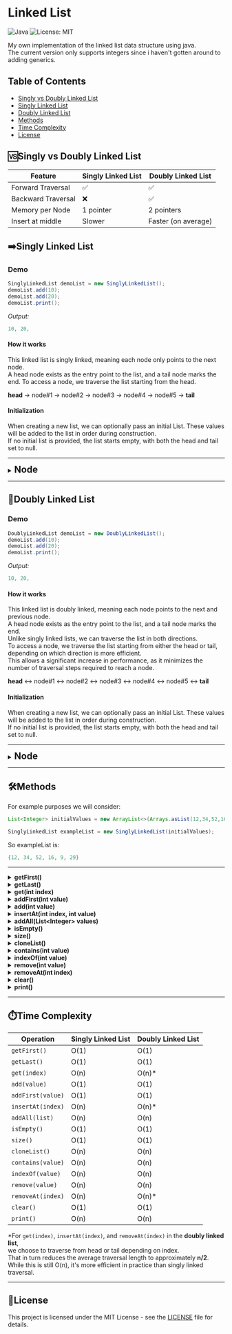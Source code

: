# Linked List

![Java](https://img.shields.io/badge/language-Java-blue)
![License: MIT](https://img.shields.io/badge/License-MIT-yellow.svg)

My own implementation of the linked list data structure using java.<br> 
The current version only supports integers since i haven't gotten around to adding generics.

## Table of Contents
- [Singly vs Doubly Linked List](#singly-vs-doubly-linked-list)
- [Singly Linked List](#singly-linked-list)
- [Doubly Linked List](#doubly-linked-list)
- [Methods](#methods)
- [Time Complexity](#time-complexity)
- [License](#license)


## 🆚Singly vs Doubly Linked List

| Feature              | Singly Linked List | Doubly Linked List |
|----------------------|--------------------|---------------------|
| Forward Traversal    | ✅                 | ✅                  |
| Backward Traversal   | ❌                 | ✅                  |
| Memory per Node      | 1 pointer          | 2 pointers          |
| Insert at middle     | Slower             | Faster (on average) |


## ➡️Singly Linked List

### Demo
```java
SinglyLinkedList demoList = new SinglyLinkedList();
demoList.add(10);
demoList.add(20);
demoList.print();
```
*Output:*
```java
10, 20,
```

#### How it works

This linked list is singly linked, meaning each node only points to the next node.<br>
A head node exists as the entry point to the list, and a tail node marks the end.
To access a node, we traverse the list starting from the head.<br>

**head** → node#1 → node#2 → node#3 → node#4 → node#5 → **tail**

#### Initialization

When creating a new list, we can optionally pass an initial List<Integer>. These values will be added to the list in order during construction.<br>
If no initial list is provided, the list starts empty, with both the head and tail set to null.<br>

---

<details><summary><span style="font-size: 1.5em; font-weight: bold;">Node</span></summary>

The Node class consists of a value and a pointer to the next Node.<br>
Each node object represents a single element in the list.<br>
A tail node points to null. If a node's next is null, it is considered the tail.

The following methods exist for each node:

<details>
<summary>getValue()</summary>

*Gets the value of the node.*

- **Returns:** *int*
- **Args:** *None*
</details>

<details>
<summary>getNext()</summary>

*Gets the next node.*

- **Returns:** *Node*
- **Args:** *None*
</details>

<details>
<summary>setNext(Node next)</summary>

*Sets the next node.*

- **Returns:** *None*
- **Args:** *next (Node)*
</details>
</details>

---

## 🔁Doubly Linked List

### Demo
```java
DoublyLinkedList demoList = new DoublyLinkedList();
demoList.add(10);
demoList.add(20);
demoList.print();
```
*Output:*
```java
10, 20,
```

#### How it works

This linked list is doubly linked, meaning each node points to the next and previous node.<br>
A head node exists as the entry point to the list, and a tail node marks the end.<br>
Unlike singly linked lists, we can traverse the list in both directions.<br>
To access a node, we traverse the list starting from either the head or tail, depending on which direction is more efficient.<br>
This allows a significant increase in performance, as it minimizes the number of traversal steps required to reach a node.<br>

**head** ↔ node#1 ↔ node#2 ↔ node#3 ↔ node#4 ↔ node#5 ↔ **tail**

#### Initialization

When creating a new list, we can optionally pass an initial List<Integer>. These values will be added to the list in order during construction.<br>
If no initial list is provided, the list starts empty, with both the head and tail set to null.<br>

---

<details><summary><span style="font-size: 1.5em; font-weight: bold;">Node</span></summary>

The Node class consists of a value, a pointer to the next Node and a pointer to the previous Node.<br>
Each node object represents a single element in the list.<br>
A tail node points to null. If a node's next is null, it is considered the tail.

The following methods exist for each node:

<details>
<summary>getValue()</summary>

*Gets the value of the node.*

- **Returns:** *int*
- **Args:** *None*
</details>

<details>
<summary>getNext()</summary>

*Gets the next node.*

- **Returns:** *Node*
- **Args:** *None*
</details>

<details>
<summary>getPrev()</summary>

*Gets the previous node.*

- **Returns:** *Node*
- **Args:** *None*
</details>

<details>
<summary>setNext(Node next)</summary>

*Sets the next node.*

- **Returns:** *None*
- **Args:** *next (Node)*
</details>

<details>
<summary>setPrev(Node prev)</summary>

*Sets the previous node.*

- **Returns:** *None*
- **Args:** *prev (Node)*
</details>

</details>

---

## 🛠️Methods


For example purposes we will consider:
```java
List<Integer> initialValues = new ArrayList<>(Arrays.asList(12,34,52,16,9,29));

SinglyLinkedList exampleList = new SinglyLinkedList(initialValues);
```
So exampleList is:
```java
{12, 34, 52, 16, 9, 29}
```
---

<details>
<summary><strong>getFirst()</strong></summary>

*Gets the value of the first node.*

- **Returns:** *int*

- **Args:** *None*

**Example:**
```java
exampleList.getFirst();
```
*Return value:*
```java
12
```

**Exceptions:**

*If the list is empty the method returns ```-1```.*
</details>


<details>
<summary><strong>getLast()</strong></summary>

*Gets the value of the last node.*

- **Returns:** *int*

- **Args:** *None*

**Example:**
```java
exampleList.getLast();
```
*Return value:*
```java
29
```

**Exceptions:**

*If the list is empty the method returns ```-1```.*
</details>

<details>
<summary><strong>get(int index)</strong></summary>

*Gets the value of the node with a given index.*

- **Returns:** *int*

- **Args:** *index (int)*

**Example:**
```java
exampleList.get(3);
```
*Return value:*
```java
16
```

**Exceptions:**

*If the list is empty or the index is invalid the method returns ```-1```.*
</details>


<details>
<summary><strong>addFirst(int value)</strong></summary>

*Adds a node with a given value to the front of the list.*

- **Returns:** *None*

- **Args:** *value (int)*

**Example:**
```java
exampleList.addFirst(72);
```
*Updated exampleList:*
```java
{72, 12, 34, 52, 16, 9, 29}
```

**Exceptions:**

*None*
</details>


<details>
<summary><strong>add(int value)</strong></summary>

*Adds a node with a given value to the end of the list.*

- **Returns:** *None*

- **Args:** *value (int)*

**Example:**
```java
exampleList.add(72);
```
*Updated exampleList:*
```java
{12, 34, 52, 16, 9, 29, 72}
```

**Exceptions:**

*None*
</details>


<details>
<summary><strong>insertAt(int index, int value)</strong></summary>

*Inserts a node with a given value between two other nodes according to a given index.*

- **Returns:** *None*

- **Args:** *index (int), value (int)*

**Example:**
```java
exampleList.insertAt(2, 23);
```
*Updated exampleList:*
```java
{12, 34, 23, 52, 16, 9, 29}
```

**Exceptions:**

*If the index is invalid, the method performs no action.*
</details>


<details>
<summary><strong>addAll(List&lt;Integer&gt; values)</strong></summary>

*Adds a collection of values to the end of the list.*

- **Returns:** *None*

- **Args:** *values (List<Integer>)*

**Example:**
```java
List<Integer> listToAdd = new ArrayList<>(Arrays.asList(45, 67, 81));

exampleList.addAll(listToAdd);
```
*Updated exampleList:*
```java
{12, 34, 52, 16, 9, 29, 45, 67, 81}
```

**Exceptions:**

*None*
</details>


<details>
<summary><strong>isEmpty()</strong></summary>

*Checks whether a list is empty or not.*

- **Returns:** *boolean*

- **Args:** *None*

**Example:**
```java
exampleList.isEmpty();
```
*Return value:*
```java
false
```

**Exceptions:**

*None*
</details>


<details>
<summary><strong>size()</strong></summary>

*Gets the size (amount of values) inside the list.*

- **Returns:** *integer*

- **Args:** *None*

**Example:**
```java
exampleList.size();
```
*Return value:*
```java
6
```

**Exceptions:**

*None*
</details>


<details>
<summary><strong>cloneList()</strong></summary>

*Creates a deep copy of the list.*

- **Returns:** *SinglyLinkedList*

- **Args:** *None*

**Example:**
```java
exampleList.cloneList();
```
*Return value:*
```java
SinglyLinkedList {12, 34, 52, 16, 9, 29}
```

**Exceptions:**

*None*
</details>


<details>
<summary><strong>contains(int value)</strong></summary>

*Checks whether a given value is inside the list.*

- **Returns:** *boolean*

- **Args:** *value (int)*

**Example:**
```java
exampleList.contains(9);
```
*Return value:*
```java
true
```

**Exceptions:**

*None*
</details>


<details>
<summary><strong>indexOf(int value)</strong></summary>

*Gets the index of a given value inside the list.*

- **Returns:** *int*

- **Args:** *value (int)*

**Example:**
```java
exampleList.indexOf(16);
```
*Return value:*
```java
3
```

**Exceptions:**

*If the value is not in the list the method returns ```-1```.*
</details>


<details>
<summary><strong>remove(int value)</strong></summary>

*Removes a node with a given value from the list.*

- **Returns:** *None*

- **Args:** *value (int)*

**Example:**
```java
exampleList.remove(52);
```
*Updated exampleList:*
```java
{12, 34, 16, 9, 29}
```

**Exceptions:**

*If the list is empty or no node with the given value was found, the method performs no action.*
</details>


<details>
<summary><strong>removeAt(int index)</strong></summary>

*Removes a value at a given index from the list.*

- **Returns:** *None*

- **Args:** *index (int)*

**Example:**
```java
exampleList.removeAt(0);
```
*Updated exampleList:*
```java
{34, 52, 16, 9, 29}
```

**Exceptions:**

*If the list is empty or the index is invalid, the method performs no action.*
</details>


<details>
<summary><strong>clear()</strong></summary>

*Clears the list.*

- **Returns:** *None*

- **Args:** *None*

**Example:**
```java
exampleList.clear();
```
*Updated exampleList:*
```java
{}
```

**Exceptions:**

*None*
</details>


<details>
<summary><strong>print()</strong></summary>

*Prints all values of the list.*

- **Returns:** *None*

- **Args:** *None*

**Example:**
```java
exampleList.print();
```
*Output:*
```java
12, 34, 52, 16, 9, 29,
```

**Exceptions:**

*None*
</details>

---

## ⏱️Time Complexity

| Operation         | Singly Linked List | Doubly Linked List |
|------------------|--------------------|---------------------|
| `getFirst()`     | O(1)               | O(1)                |
| `getLast()`      | O(1)               | O(1)                |
| `get(index)`     | O(n)               | O(n)*               |
| `add(value)`     | O(1)               | O(1)                |
| `addFirst(value)`| O(1)               | O(1)                |
| `insertAt(index)`| O(n)               | O(n)*               |
| `addAll(list)`   | O(n)               | O(n)                |
| `isEmpty()`      | O(1)               | O(1)                |
| `size()`         | O(1)               | O(1)                |
| `cloneList()`    | O(n)               | O(n)                |
| `contains(value)`| O(n)               | O(n)                |
| `indexOf(value)` | O(n)               | O(n)                |
| `remove(value)`  | O(n)               | O(n)                |
| `removeAt(index)`| O(n)               | O(n)*               |
| `clear()`        | O(1)               | O(1)                |
| `print()`        | O(n)               | O(n)                |


\*For `get(index)`, `insertAt(index)`, and `removeAt(index)` in the **doubly linked list**,<br>
we choose to traverse from head or tail depending on index.<br>
That in turn reduces the average traversal length to approximately **n/2**.
While this is still O(n), it's more efficient in practice than singly linked traversal.

---

## 📝License

This project is licensed under the MIT License - see the [LICENSE](./LICENSE.md) file for details.


